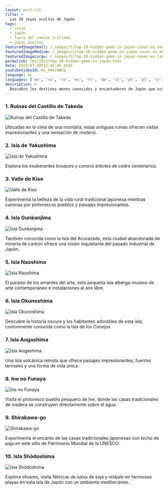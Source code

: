 ```yaml
---
layout: post.njk
title: >
  Las 10 joyas ocultas de Japón
tags:
  - viaje
  - japón
  - fuera del camino trillado
  - joyas ocultas
featuredImageSmall: /_images/t/top-10-hidden-gems-in-japan-cover-es-small.webp
featuredImageMedium: /_images/t/top-10-hidden-gems-in-japan-cover-es-medium.webp
featuredImageLarge: /_images/t/top-10-hidden-gems-in-japan-cover-es-large.webp
permalink: /es/2023/top-10-hidden-gems-in-japan.html
date: 2023-07-30T12:42:45.424Z
youtubeVideoId: Kx_YHXz9WCQ
language: es
languages: ['en', 'ru', 'ro', 'es', 'fr', 'de', 'it', 'pt', 'pl', 'tr']
description: >
  Descubre los destinos menos conocidos y encantadores de Japón que están fuera del camino trillado. Desde pueblos de montaña aislados hasta fuentes termales secretas, estas joyas ocultas ofrecen una experiencia única y auténtica para los viajeros que buscan aventura e inmersión cultural.
---
```


### 1. Ruinas del Castillo de Takeda

![Ruinas del Castillo de Takeda](/_images/f/ff9d8c58bb7e531cd97b9961f986492c-medium.webp)

Ubicadas en la cima de una montaña, estas antiguas ruinas ofrecen vistas impresionantes y una sensación de misterio.

### 2. Isla de Yakushima

![Isla de Yakushima](/_images/a/afe6615f51545642e8b1865c6924c623-medium.webp)

Explora los exuberantes bosques y conoce árboles de cedro centenarios.

### 3. Valle de Kiso

![Valle de Kiso](/_images/2/2389f5ab10e9c6afdca9a6d0161ea01a-medium.webp)

Experimenta la belleza de la vida rural tradicional japonesa mientras caminas por pintorescos pueblos y paisajes impresionantes.

### 4. Isla Gunkanjima

![Isla Gunkanjima](/_images/7/7f221315f73d6afbd692fc02382ed328-medium.webp)

También conocida como la Isla del Acorazado, esta ciudad abandonada de minería de carbón ofrece una visión inquietante del pasado industrial de Japón.

### 5. Isla Naoshima

![Isla Naoshima](/_images/7/79bc6c54a63f8e1fbf6463640245a32a-medium.webp)

El paraíso de los amantes del arte, esta pequeña isla alberga museos de arte contemporáneo e instalaciones al aire libre.

### 6. Isla Okunoshima

![Isla Okunoshima](/_images/0/006981013de3e27700f0675387dc0095-medium.webp)

Descubre la historia oscura y los habitantes adorables de esta isla, comúnmente conocida como la Isla de los Conejos.

### 7. Isla Aogashima

![Isla Aogashima](/_images/7/7eee148f807e612527e7e6a766b8580b-medium.webp)

Una isla volcánica remota que ofrece paisajes impresionantes, fuentes termales y una forma de vida única.

### 8. Ine no Funaya

![Ine no Funaya](/_images/4/454dc57918d981aecf5da6481c5f2a4c-medium.webp)

Visita el pintoresco pueblo pesquero de Ine, donde las casas tradicionales de madera se construyen directamente sobre el agua.

### 9. Shirakawa-go

![Shirakawa-go](/_images/6/61f99d0b643c16c0c1d733601911a7b1-medium.webp)

Experimenta el encanto de las casas tradicionales japonesas con techo de paja en este sitio de Patrimonio Mundial de la UNESCO.

### 10. Isla Shōdoshima

![Isla Shōdoshima](/_images/4/4af4e15cea065e6d14b1b029fb46fe4a-medium.webp)

Explora olivares, visita fábricas de salsa de soja y relájate en hermosas playas en esta isla de Japón con un ambiente mediterráneo.

